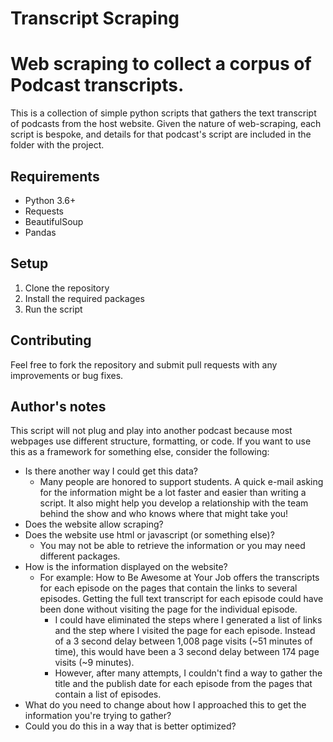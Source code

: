 # Transcript Scraping
# Web scraping to collect a corpus of Podcast transcripts.

This is a collection of simple python scripts that gathers the text transcript of podcasts from the host website. Given the nature of web-scraping, each script is bespoke, and details for that podcast's script are included in the folder with the project.

## Requirements
* Python 3.6+
* Requests
* BeautifulSoup
* Pandas

## Setup
1. Clone the repository
2. Install the required packages
3. Run the script

## Contributing

Feel free to fork the repository and submit pull requests with any improvements or bug fixes.

## Author's notes

This script will not plug and play into another podcast because most webpages use different structure, formatting, or code. If you want to use this as a framework for something else, consider the following:
* Is there another way I could get this data?
    * Many people are honored to support students. A quick e-mail asking for the information might be a lot faster and easier than writing a script. It also might help you develop a relationship with the team behind the show and who knows where that might take you!
* Does the website allow scraping?
* Does the website use html or javascript (or something else)? 
    * You may not be able to retrieve the information or you may need different packages.
* How is the information displayed on the website?
    * For example: How to Be Awesome at Your Job offers the transcripts for each episode on the pages that contain the links to several episodes. Getting the full text transcript for each episode could have been done without visiting the page for the individual episode. 
        * I could have eliminated the steps where I generated a list of links and the step where I visited the page for each episode. Instead of a 3 second delay between 1,008 page visits (~51 minutes of time), this would have been a 3 second delay between 174 page visits (~9 minutes). 
        * However, after many attempts, I couldn't find a way to gather the title and the publish date for each episode from the pages that contain a list of episodes.
* What do you need to change about how I approached this to get the information you're trying to gather?
* Could you do this in a way that is better optimized?
